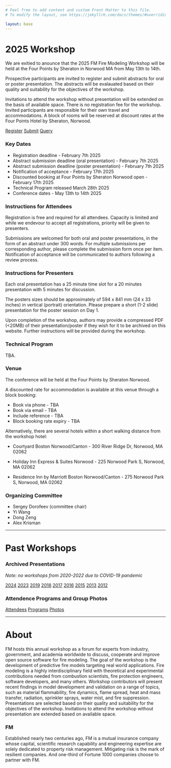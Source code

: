 ```yaml
---
# Feel free to add content and custom Front Matter to this file.
# To modify the layout, see https://jekyllrb.com/docs/themes/#overriding-theme-defaults

layout: base
---
```


# 2025 Workshop

We are exitied to anounce that the 2025 FM Fire Modeling Workshop will be held at the Four Points by Sheraton in Norwood MA from May 13th to 14th. 

Prospective participants are invited to register and submit abstracts for oral or poster presentation. The abstracts will be evalauated based on their quality and suitability for the objectives of the workshop.

Invitations to attend the workshop without presentation will be extended on the basis of available space. There is no registration fee for the workshop. Invited participants are responsible for their own travel and accommodations. A block of rooms will be reserved at discount rates at the Four Points Hotel by Sheraton, Norwood.

<div class="button-container">
  <a href="https://forms.office.com/Pages/ResponsePage.aspx?id=k8a3xUhIUUS7AuqSPmvrUip_3voh2mFPlx2hYVhmtmJUMVJZUkxLVkVUTTdaUTRDNTNNMUJPR1FONiQlQCN0PWcu" target="_blank" class="button">Register</a>
  <a href="https://forms.office.com/Pages/ResponsePage.aspx?id=k8a3xUhIUUS7AuqSPmvrUip_3voh2mFPlx2hYVhmtmJUNUM2NUFFNEpFUUtQRVBENDNKSkNHTDdJTCQlQCN0PWcu" target="_blank" class="button">Submit</a>
    <a href="https://forms.office.com/Pages/ResponsePage.aspx?id=k8a3xUhIUUS7AuqSPmvrUip_3voh2mFPlx2hYVhmtmJUMTNWMUhPTk5ZUE8wRTRYN0xaOFcyWkhFOCQlQCN0PWcu" target="_blank" class="button">Query</a>
</div>


### Key Dates

*   Registration deadline - February 7th 2025
*   Abstract submission deadline (oral presentation) - February 7th 2025
*   Abstract submission deadline (poster presentation) - February 7th 2025
*   Notification of acceptance - February 17th 2025
*   Discounted booking at Four Points by Sheraton Norwood open - February 17th 2025
*   Technical Program released March 28th 2025
*   Conference dates - May 13th to 14th 2025 

### Instructions for Attendees

Registration is free and required for all attendees. Capacity is limited and while we endevour to accept all registrations, priority will be given to presenters. 

Submissions are welcomed for both oral and poster presentations, in the form of an abstract under 300 words. For multiple submissions per corresponding author, please complete the submission form once per item. Notification of acceptance will be communicated to authors following a review process. 

### Instructions for Presenters

Each oral presentation has a 25 minute time slot for a 20 minutes presentation with 5 minutes for discussion.

The posters sizes should be approximately of 594 x 841 mm (24 x 33 inches) in vertical (portrait) orientation. Please prepare a short (1-2 slide) presentation for the poster session on Day 1.

Upon completion of the workshop, authors may provide a compressed PDF (<20MB) of their presentation/poster if they wish for it to be archived on this website. Further instructions will be provided during the workshop.

### Technical Program

TBA.

### Venue

The conference will be held at the Four Points by Sheraton Norwood.

A discounted rate for accommodation is available at this venue through a block booking:

* Book via phone - TBA
* Book via email -  TBA
* Include reference - TBA
* Block booking rate expiry - TBA

Alternatively, there are several hotels within a short walking distance from the workshop hotel:
 
* Courtyard Boston Norwood/Canton - 300 River Ridge Dr, Norwood, MA 02062
 
* Holiday Inn Express & Suites Norwood - 225 Norwood Park S, Norwood, MA 02062
 
* Residence Inn by Marriott Boston Norwood/Canton - 275 Norwood Park S, Norwood, MA 02062

<!--

#### Instructions for Presenters

Each oral presentation has a 25 minute time slot for a 20 minutes presentation with 5 minutes for discussion.

The posters sizes should be approximately of 594 x 841 mm (24 x 33 inches) in vertical (portrait) orientation. Please prepare a short (1-2 slide) presentation for the poster session on Day 1.

### Instructions for Attendees

Registrations and submissions have now closed for the 2024 workshop. All attendees and presenters have been notified, please consult the technical program for further details. If you have any other questions, please use the "Query" form below and we will respond as soon as possible.

<div class="button-container">
  <a href="https://forms.office.com/Pages/ResponsePage.aspx?id=k8a3xUhIUUS7AuqSPmvrUip_3voh2mFPlx2hYVhmtmJURUZYOUQxQzNMVjJFNFRWWjRPT09XN1pIOCQlQCN0PWcu" target="_blank" class="button">Query</a>
</div>

Registration is free and required for all attendees. Capacity is limited and while we endevour to accept all registrations, priority will be given to presenters. Notification of successful registration will be sent by March 12th.

Submissions are welcomed for both oral and poster presentations, in the form of an abstract under 300 words. For multiple submissions per corresponding author, please complete the submission form once per item. Notification of acceptance will be communicated to authors following a review process. 

Upon completion of the workshop, authors may provide a compressed PDF (<20MB) of their presentation/poster if they wish for it to be archived on this website. Further instructions will be provided during the workshop.


<div class="button-container">
  <a href="https://forms.office.com/Pages/ResponsePage.aspx?id=k8a3xUhIUUS7AuqSPmvrUip_3voh2mFPlx2hYVhmtmJUREgwNkM0NERCM1hMUFZPN0pWRloxRkRHVyQlQCN0PWcu" target="_blank" class="button">Register</a>
  <a href="https://forms.office.com/Pages/ResponsePage.aspx?id=k8a3xUhIUUS7AuqSPmvrUip_3voh2mFPlx2hYVhmtmJUNDc1MDA1NDdMRUVNQ1hBN0FHMkgzM1dUOSQlQCN0PWcu" target="_blank" class="button">Submit</a>
</div>


### Key Dates


*   <s>Registration deadline - March 5th 2024</s>
*   <s>Abstract submission deadline (oral presentation) - March 5th 2024</s>
*   <s>Abstract submission deadline (poster presentation) - March 5th 2024</s>
*   <s>Notification of acceptance - March 12th 2024</s>
*   <s>Discounted booking at Four Points by Sheraton Norwood - March 18th 2024</s>
*   Conference dates - April 17th to 18th 2024 

### Venue

The conference will be held at the Four Points by Sheraton Norwood.

A discounted rate for accommodation is available at this venue through a block booking:

* Book via phone - +1.(781).769.7900
* Book via email -  Lucy.Finnerty@hobbsbrook.com
* Include reference - "FM Global Open Source CFD Fire Modeling Workshop"
* Block booking rate expiry - March 18th


<iframe src="https://www.google.com/maps/embed?pb=!1m18!1m12!1m3!1d3579.8013777119777!2d-71.19759945384317!3d42.175556824765955!2m3!1f0!2f0!3f0!3m2!1i1024!2i768!4f13.1!3m3!1m2!1s0x89e47e27d2a8041f%3A0xbea69834124e883d!2sFour%20Points%20by%20Sheraton%20Norwood!5e0!3m2!1sen!2sau!4v1703117523996!5m2!1sen!2sau" width="300" height="225" style="border:0;" allowfullscreen="false" loading="lazy" referrerpolicy="no-referrer-when-downgrade"></iframe>

Alternatively, there are several hotels within a short walking distance from the workshop hotel:
 
* Courtyard Boston Norwood/Canton - 300 River Ridge Dr, Norwood, MA 02062
 
* Holiday Inn Express & Suites Norwood - 225 Norwood Park S, Norwood, MA 02062
 
* Residence Inn by Marriott Boston Norwood/Canton - 275 Norwood Park S, Norwood, MA 02062

-->

### Organizing Committee

* Sergey Dorofeev (committee chair)
* Yi Wang
* Dong Zeng
* Alex Krisman

* * *

# Past Workshops

### Archived Presentations

_Note: no workshops from 2020-2022 due to COVID-19 pandemic_

<div class="button-container">
  <a href="{{ site.github.repository_url }}/tree/main/archive/2024" target="_blank" class="button">2024</a>
  <a href="{{ site.github.repository_url }}/tree/main/archive/2023" target="_blank" class="button">2023</a>
  <a href="{{ site.github.repository_url }}/tree/main/archive/2019" target="_blank" class="button">2019</a>
  <a href="{{ site.github.repository_url }}/tree/main/archive/2018" target="_blank" class="button">2018</a>
  <a href="{{ site.github.repository_url }}/tree/main/archive/2017" target="_blank" class="button">2017</a>
  <a href="{{ site.github.repository_url }}/tree/main/archive/2016" target="_blank" class="button">2016</a>
  <a href="{{ site.github.repository_url }}/tree/main/archive/2015" target="_blank" class="button">2015</a>
  <a href="{{ site.github.repository_url }}/tree/main/archive/2013" target="_blank" class="button">2013</a>
  <a href="{{ site.github.repository_url }}/tree/main/archive/2012" target="_blank" class="button">2012</a>
</div>

### Attendence Programs and Group Photos

<div class="button-container">
  <a href="{{ site.github.repository_url }}/tree/main/archive/attendees" target="_blank" class="button">Attendees</a>
  <a href="{{ site.github.repository_url }}/tree/main/archive/programs" target="_blank" class="button">Programs</a>
  <a href="{{ site.github.repository_url }}/tree/main/archive/photos" target="_blank" class="button">Photos</a>
</div>


* * * 


# About 

FM hosts this annual workshop as a forum for experts from industry, government, and academia worldwide to discuss, cooperate and improve open source software for fire modeling. The goal of the workshop is the development of predictive fire models targeting real world applications. Fire modeling is a highly interdisciplinary field with theoretical and experimental contributions needed from combustion scientists, fire protection engineers, software developers, and many others. Workshop contributors will present recent findings in model development and validation on a range of topics, such as material flammability, fire dynamics, flame spread, heat and mass transfer, radiation, sprinkler sprays, water mist, and fire suppression. Presentations are selected based on their quality and suitability for the objectives of the workshop. Invitations to attend the workshop without presentation are extended based on available space.

### FM

Established nearly two centuries ago, FM is a mutual insurance company whose capital, scientific research capability and engineering expertise are solely dedicated to property risk management. Mitigating risk is the mark of resilient companies. And one-third of Fortune 1000 companies choose to partner with FM.

